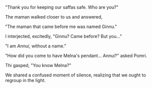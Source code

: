 
"Thank you for keeping our saffas safe. Who are you?"

The maman walked closer to us and answered,

"The maman that came before me was named Ginnu."

I interjected, excitedly, "Ginnu? Came before? But you..."

"I am *Annui*, without a name."

"How did you come to have Melna's pendant... Annui?" asked Pomri.

Thi gasped, "You know Melna?"

We shared a confused moment of silence, realizing that we ought to regroup in the light.

